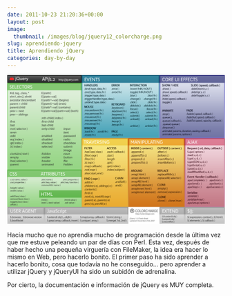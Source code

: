 ```yaml
---
date: 2011-10-23 21:20:36+00:00
layout: post
image:
  thumbnail: /images/blog/jquery12_colorcharge.png
slug: aprendiendo-jquery
title: Aprendiendo jQuery
categories: day-by-day
---
```


![](/images/blog/jquery12_colorcharge.png)



Hacía mucho que no aprendía mucho de programación desde la última vez que me estuve peleando un par de días con Perl. Esta vez, después de haber hecho una pequeña virguería con FileMaker, la idea era hacer lo mismo en Web, pero hacerlo bonito. El primer paso ha sido aprender a hacerlo bonito, cosa que todavía no he conseguido... pero aprender a utilizar jQuery y jQueryUI ha sido un subidón de adrenalina.

Por cierto, la documentación e información de jQuery es MUY completa.
